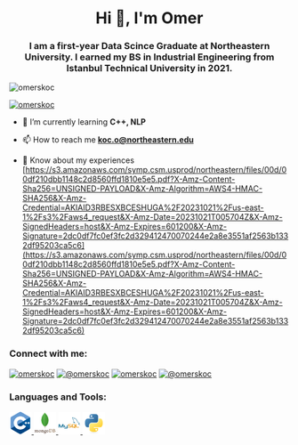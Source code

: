 <h1 align="center">Hi 👋, I'm Omer</h1>
<h3 align="center">I am a first-year Data Scince Graduate at Northeastern University. I earned my BS in Industrial Engineering from Istanbul Technical University in 2021.</h3>

<p align="left"> <img src="https://komarev.com/ghpvc/?username=omerskoc&label=Profile%20views&color=0e75b6&style=flat" alt="omerskoc" /> </p>

<p align="left"> <a href="https://github.com/ryo-ma/github-profile-trophy"><img src="https://github-profile-trophy.vercel.app/?username=omerskoc" alt="omerskoc" /></a> </p>

- 🌱 I’m currently learning **C++, NLP**

- 📫 How to reach me **koc.o@northeastern.edu**

- 📄 Know about my experiences [https://s3.amazonaws.com/symp.csm.usprod/northeastern/files/00d/00df210dbb1148c2d8560ffd1810e5e5.pdf?X-Amz-Content-Sha256=UNSIGNED-PAYLOAD&X-Amz-Algorithm=AWS4-HMAC-SHA256&X-Amz-Credential=AKIAID3RBESXBCESHUGA%2F20231021%2Fus-east-1%2Fs3%2Faws4_request&X-Amz-Date=20231021T005704Z&X-Amz-SignedHeaders=host&X-Amz-Expires=601200&X-Amz-Signature=2dc0df7fc0ef3fc2d329412470070244e2a8e3551af2563b1332df95203ca5c6](https://s3.amazonaws.com/symp.csm.usprod/northeastern/files/00d/00df210dbb1148c2d8560ffd1810e5e5.pdf?X-Amz-Content-Sha256=UNSIGNED-PAYLOAD&X-Amz-Algorithm=AWS4-HMAC-SHA256&X-Amz-Credential=AKIAID3RBESXBCESHUGA%2F20231021%2Fus-east-1%2Fs3%2Faws4_request&X-Amz-Date=20231021T005704Z&X-Amz-SignedHeaders=host&X-Amz-Expires=601200&X-Amz-Signature=2dc0df7fc0ef3fc2d329412470070244e2a8e3551af2563b1332df95203ca5c6)

<h3 align="left">Connect with me:</h3>
<p align="left">
<a href="https://twitter.com/omerskoc" target="blank"><img align="center" src="https://raw.githubusercontent.com/rahuldkjain/github-profile-readme-generator/master/src/images/icons/Social/twitter.svg" alt="omerskoc" height="30" width="40" /></a>
<a href="https://linkedin.com/in/@omerskoc" target="blank"><img align="center" src="https://raw.githubusercontent.com/rahuldkjain/github-profile-readme-generator/master/src/images/icons/Social/linked-in-alt.svg" alt="@omerskoc" height="30" width="40" /></a>
<a href="https://instagram.com/omerskoc" target="blank"><img align="center" src="https://raw.githubusercontent.com/rahuldkjain/github-profile-readme-generator/master/src/images/icons/Social/instagram.svg" alt="omerskoc" height="30" width="40" /></a>
<a href="https://medium.com/@omerskoc" target="blank"><img align="center" src="https://raw.githubusercontent.com/rahuldkjain/github-profile-readme-generator/master/src/images/icons/Social/medium.svg" alt="@omerskoc" height="30" width="40" /></a>
</p>

<h3 align="left">Languages and Tools:</h3>
<p align="left"> <a href="https://www.w3schools.com/cpp/" target="_blank" rel="noreferrer"> <img src="https://raw.githubusercontent.com/devicons/devicon/master/icons/cplusplus/cplusplus-original.svg" alt="cplusplus" width="40" height="40"/> </a> <a href="https://www.mongodb.com/" target="_blank" rel="noreferrer"> <img src="https://raw.githubusercontent.com/devicons/devicon/master/icons/mongodb/mongodb-original-wordmark.svg" alt="mongodb" width="40" height="40"/> </a> <a href="https://www.mysql.com/" target="_blank" rel="noreferrer"> <img src="https://raw.githubusercontent.com/devicons/devicon/master/icons/mysql/mysql-original-wordmark.svg" alt="mysql" width="40" height="40"/> </a> <a href="https://www.python.org" target="_blank" rel="noreferrer"> <img src="https://raw.githubusercontent.com/devicons/devicon/master/icons/python/python-original.svg" alt="python" width="40" height="40"/> </a> </p>
